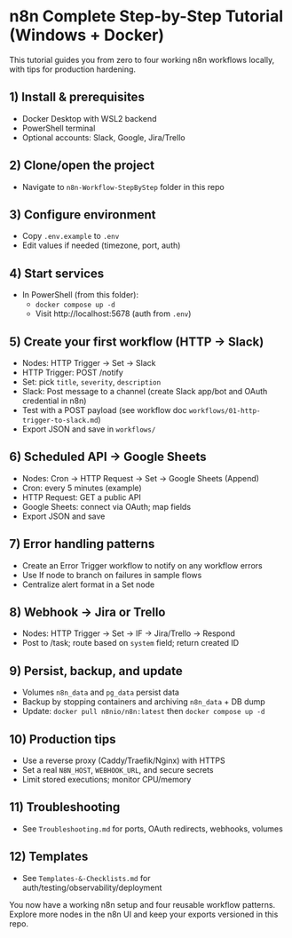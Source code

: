 # n8n Complete Step-by-Step Tutorial (Windows + Docker)

This tutorial guides you from zero to four working n8n workflows locally, with tips for production hardening.

## 1) Install & prerequisites
- Docker Desktop with WSL2 backend
- PowerShell terminal
- Optional accounts: Slack, Google, Jira/Trello

## 2) Clone/open the project
- Navigate to `n8n-Workflow-StepByStep` folder in this repo

## 3) Configure environment
- Copy `.env.example` to `.env`
- Edit values if needed (timezone, port, auth)

## 4) Start services
- In PowerShell (from this folder):
  - `docker compose up -d`
  - Visit http://localhost:5678 (auth from `.env`)

## 5) Create your first workflow (HTTP → Slack)
- Nodes: HTTP Trigger → Set → Slack
- HTTP Trigger: POST /notify
- Set: pick `title`, `severity`, `description`
- Slack: Post message to a channel (create Slack app/bot and OAuth credential in n8n)
- Test with a POST payload (see workflow doc `workflows/01-http-trigger-to-slack.md`)
- Export JSON and save in `workflows/`

## 6) Scheduled API → Google Sheets
- Nodes: Cron → HTTP Request → Set → Google Sheets (Append)
- Cron: every 5 minutes (example)
- HTTP Request: GET a public API
- Google Sheets: connect via OAuth; map fields
- Export JSON and save

## 7) Error handling patterns
- Create an Error Trigger workflow to notify on any workflow errors
- Use If node to branch on failures in sample flows
- Centralize alert format in a Set node

## 8) Webhook → Jira or Trello
- Nodes: HTTP Trigger → Set → IF → Jira/Trello → Respond
- Post to /task; route based on `system` field; return created ID

## 9) Persist, backup, and update
- Volumes `n8n_data` and `pg_data` persist data
- Backup by stopping containers and archiving `n8n_data` + DB dump
- Update: `docker pull n8nio/n8n:latest` then `docker compose up -d`

## 10) Production tips
- Use a reverse proxy (Caddy/Traefik/Nginx) with HTTPS
- Set a real `N8N_HOST`, `WEBHOOK_URL`, and secure secrets
- Limit stored executions; monitor CPU/memory

## 11) Troubleshooting
- See `Troubleshooting.md` for ports, OAuth redirects, webhooks, volumes

## 12) Templates
- See `Templates-&-Checklists.md` for auth/testing/observability/deployment

You now have a working n8n setup and four reusable workflow patterns. Explore more nodes in the n8n UI and keep your exports versioned in this repo.
